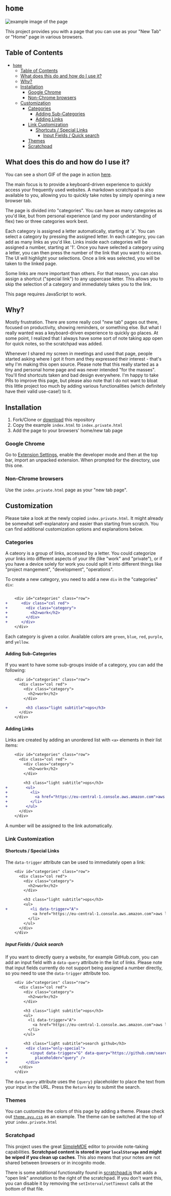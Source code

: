 # `home`

![example image of the page](docs/example.png)

This project provides you with a page that you can use as your "New Tab" or "Home" page in various browsers.

## Table of Contents

- [`home`](#home)
  - [Table of Contents](#table-of-contents)
  - [What does this do and how do I use it?](#what-does-this-do-and-how-do-i-use-it)
  - [Why?](#why)
  - [Installation](#installation)
    - [Google Chrome](#google-chrome)
    - [Non-Chrome browsers](#non-chrome-browsers)
  - [Customization](#customization)
    - [Categories](#categories)
      - [Adding Sub-Categories](#adding-sub-categories)
      - [Adding Links](#adding-links)
    - [Link Customization](#link-customization)
      - [Shortcuts / Special Links](#shortcuts--special-links)
        - [Input Fields / Quick search](#input-fields--quick-search)
    - [Themes](#themes)
    - [Scratchpad](#scratchpad)

## What does this do and how do I use it?

You can see a short GIF of the page in action [here](./docs/usage.gif).

The main focus is to provide a keyboard-driven experience to quickly access your frequently used websites. A markdown
scratchpad is also available to you, allowing you to quickly take notes by simply opening a new browser tab.

The page is divided into "categories". You can have as many categories as you'd like, but from personal experience (and
my poor understanding of flex) two or three categories work best.

Each category is assigned a letter automatically, starting at 'a'. You can select a category by pressing the assigned letter.
In each category, you can add as many links as you'd like. Links inside each categories will be assigned a number, starting at '1'.
Once you have selected a category using a letter, you can then press the number of the link that you want to access. The UI will
highlight your selections.
Once a link was selected, you will be taken to the linked page.

Some links are more important than others. For that reason, you can also assign a shortcut ("special link") to any uppercase letter.
This allows you to skip the selection of a category and immediately takes you to the link.

This page requires JavaScript to work.

## Why?

Mostly frustration. There are some really cool "new tab" pages out there, focused on productivity, showing reminders, or something else.
But what I really wanted was a keyboard-driven experience to quickly go places. At some point, I realized that I always have some sort of
note taking app open for quick notes, so the scratchpad was added.

Whenever I shared my screen in meetings and used that page, people started asking where I got it from and they expressed their interest -
that's why I'm making this open source. Please note that this really started as a tiny and personal home page and was never intended
"for the masses". You'll find shortcuts taken and bad design everywhere. I'm happy to take PRs to improve this page, but please also note
that I do not want to bloat this little project too much by adding various functionalities (which definitely have their valid use-case!) to it.

## Installation

1. Fork/Clone or [download](https://github.com/Rukenshia/home/archive/refs/heads/main.zip) this repository
2. Copy the example `index.html` to `index.private.html`
3. Add the page to your browsers' home/new tab page

### Google Chrome

Go to [Extension Settings](chrome://extensions), enable the developer mode and then at the top bar, import an unpacked extension.
When prompted for the directory, use this one.

### Non-Chrome browsers

Use the `index.private.html` page as your "new tab page".

## Customization

Please take a look at the newly copied `index.private.html`. It might already be somewhat self-explanatory and easier than starting from scratch.
You can find additional customization options and explanations below.

### Categories

A cateory is a group of links, accessed by a letter. You could categorize your links into different aspects of your life (like "work" and "private"), or if
you have a device solely for work you could split it into different things like "project mangement", "development", "operations".

To create a new category, you need to add a new `div` in the "categories" `div`:

```diff

    <div id="categories" class="row">
+      <div class="col red">
+        <div class="category">
+          <h2>work</h2>
+        </div>
+      </div>
    </div>
```

Each category is given a color. Available colors are `green`, `blue`, `red`, `purple`, and `yellow`.

#### Adding Sub-Categories

If you want to have some sub-groups inside of a category, you can add the following:

```diff
    <div id="categories" class="row">
      <div class="col red">
        <div class="category">
          <h2>work</h2>
        </div>

+        <h3 class="light subtitle">ops</h3>
      </div>
    </div>
```

#### Adding Links

Links are created by adding an unordered list with `<a>` elements in their list items:

```diff
    <div id="categories" class="row">
      <div class="col red">
        <div class="category">
          <h2>work</h2>
        </div>

        <h3 class="light subtitle">ops</h3>
+        <ul>
+          <li>
+            <a href="https://eu-central-1.console.aws.amazon.com">aws login</a>
+          </li>
+        </ul>
      </div>
    </div>
```

A number will be assigned to the link automatically.

### Link Customization

#### Shortcuts / Special Links

The `data-trigger` attribute can be used to immediately open a link:

```diff
    <div id="categories" class="row">
      <div class="col red">
        <div class="category">
          <h2>work</h2>
        </div>

        <h3 class="light subtitle">ops</h3>
        <ul>
+          <li data-trigger="A">
            <a href="https://eu-central-1.console.aws.amazon.com">aws login</a>
          </li>
        </ul>
      </div>
    </div>
```

##### Input Fields / Quick search

If you want to directly query a website, for example GitHub.com, you can add an input field with a `data-query` attribute in the list of links.
Please note that input fields currently do not support being assigned a number directly, so you need to use the `data-trigger` attribute too.

```diff
    <div id="categories" class="row">
      <div class="col red">
        <div class="category">
          <h2>work</h2>
        </div>

        <h3 class="light subtitle">ops</h3>
        <ul>
          <li data-trigger="A">
            <a href="https://eu-central-1.console.aws.amazon.com">aws login</a>
          </li>
        </ul>

        <h3 class="light subtitle">search github</h3>
+        <div class="only-special">
+          <input data-trigger="G" data-query="https://github.com/search?q={query}" type="text"
+            placeholder="query" />
+        </div>
      </div>
    </div>
```

The `data-query` attribute uses the `{query}` placeholder to place the text from your input in the URL.
Press the `Return` key to submit the search.

### Themes

You can customize the colors of this page by adding a theme. Please check out [`theme.ayu.css`](assets/css/theme.ayu.css) as an example. The theme can be switched at the
top of your `index.private.html`

### Scratchpad

This project uses the great [SimpleMDE](https://simplemde.com) editor to provide note-taking capabilities. **Scratchpad content is stored in your `localStorage` and might be wiped if you clean
up caches**. This also means that your notes are not shared between browsers or in incognito mode.

There is some additional functionality found in [scratchpad.js](./assets/js/scratchpad.js) that adds a "open link" annotation to the right of the scratchpad. If you don't want this, you can disable
it by removing the `setInterval/setTimeout` calls at the bottom of that file.
